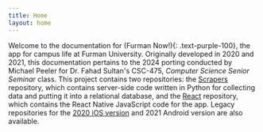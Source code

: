 ```yaml
---
title: Home
layout: home
---
```


Welcome to the documentation for (Furman Now!){: .text-purple-100}, the app for campus life at Furman University. Originally developed in 2020 and 2021, this documentation pertains to the 2024 porting conducted by Michael Peeler for Dr. Fahad Sultan's CSC-475, *Computer Science Senior Seminar* class. This project contains two repositories: the [Scrapers][Scrapers Repo] repository, which contains server-side code written in Python for collecting data and putting it into a relational database, and the [React][React Repo] repository, which contains the React Native JavaScript code for the app. Legacy repositories for the [2020 iOS version][iOS Repo] and 2021 Android version are also available.

[Scrapers Repo]: https://github.com/m-peeler/FurmanNowReact/
[React Repo]: https://github.com/m-peeler/FurmanNowScrapers/
[iOS Repo]: https://github.com/bcatron/furmanapp
